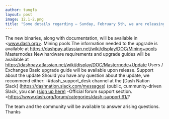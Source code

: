 ```yaml
---
author: tungfa
layout: post
image: 12.1-2.png
title: "Some details regarding – Sunday, February 5th, we are releasing the long-awaited 12.1 version of Dash"
---
```

The new binaries, along with documentation, will be available in <www.dash.org>.
Mining pools
The information needed to the upgrade is available at <https://dashpay.atlassian.net/wiki/display/DOC/Mining+pools>
Masternodes
New hardware requirements and upgrade guides will be available at <https://dashpay.atlassian.net/wiki/display/DOC/Masternode+Update>
Users / Exchanges
Basic upgrade guide will be available upon release.
Support about the update
Should you have any question about the update, we recommend either:
-#dash_support_desk channel at the [Dash Nation Slack] (https://dashnation.slack.com/messages) (public, cummunity-driven Slack, you can [(sign up here)](https://dash-nation-invite.herokuapp.com)
-Official forum support section. <https://www.dash.org/forum/categories/dash-support.61/?

The team and the community will be available to answer arising questions.
Thanks
